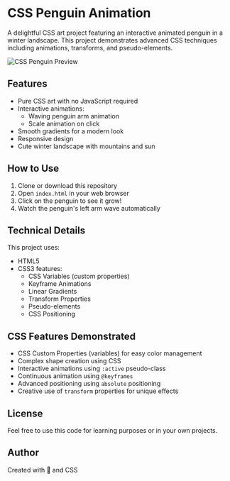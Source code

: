 # CSS Penguin Animation

A delightful CSS art project featuring an interactive animated penguin in a winter landscape. This project demonstrates advanced CSS techniques including animations, transforms, and pseudo-elements.

![CSS Penguin Preview](preview.png)

## Features

- Pure CSS art with no JavaScript required
- Interactive animations:
  - Waving penguin arm animation
  - Scale animation on click
- Smooth gradients for a modern look
- Responsive design
- Cute winter landscape with mountains and sun

## How to Use

1. Clone or download this repository
2. Open `index.html` in your web browser
3. Click on the penguin to see it grow!
4. Watch the penguin's left arm wave automatically

## Technical Details

This project uses:
- HTML5
- CSS3 features:
  - CSS Variables (custom properties)
  - Keyframe Animations
  - Linear Gradients
  - Transform Properties
  - Pseudo-elements
  - CSS Positioning

## CSS Features Demonstrated

- CSS Custom Properties (variables) for easy color management
- Complex shape creation using CSS
- Interactive animations using `:active` pseudo-class
- Continuous animation using `@keyframes`
- Advanced positioning using `absolute` positioning
- Creative use of `transform` properties for unique effects

## License

Feel free to use this code for learning purposes or in your own projects.

## Author

Created with 💜 and CSS
